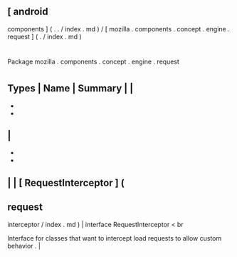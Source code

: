 [
android
-
components
]
(
.
.
/
index
.
md
)
/
[
mozilla
.
components
.
concept
.
engine
.
request
]
(
.
/
index
.
md
)
#
#
Package
mozilla
.
components
.
concept
.
engine
.
request
#
#
#
Types
|
Name
|
Summary
|
|
-
-
-
|
-
-
-
|
|
[
RequestInterceptor
]
(
-
request
-
interceptor
/
index
.
md
)
|
interface
RequestInterceptor
<
br
>
Interface
for
classes
that
want
to
intercept
load
requests
to
allow
custom
behavior
.
|
